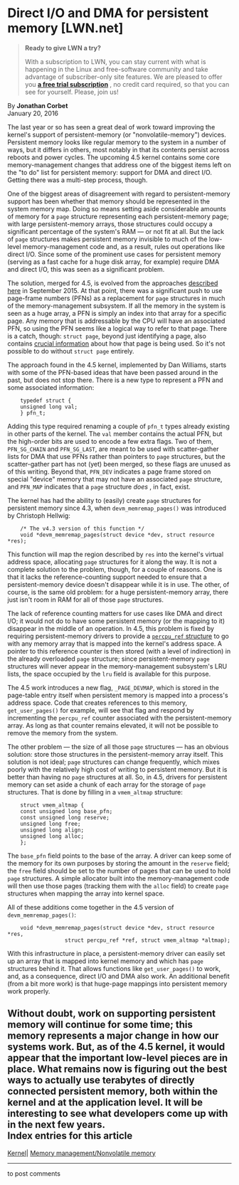 # Direct I/O and DMA for persistent memory [LWN.net]

> **Ready to give LWN a try?**
> 
> With a subscription to LWN, you can stay current with what is happening in the Linux and free-software community and take advantage of subscriber-only site features. We are pleased to offer you **[a free trial subscription](https://lwn.net/Promo/nst-trial/claim)** , no credit card required, so that you can see for yourself. Please, join us! 

By **Jonathan Corbet**  
January 20, 2016 

The last year or so has seen a great deal of work toward improving the kernel's support of persistent-memory (or "nonvolatile-memory") devices. Persistent memory looks like regular memory to the system in a number of ways, but it differs in others, most notably in that its contents persist across reboots and power cycles. The upcoming 4.5 kernel contains some core memory-management changes that address one of the biggest items left on the "to do" list for persistent memory: support for DMA and direct I/O. Getting there was a multi-step process, though. 

One of the biggest areas of disagreement with regard to persistent-memory support has been whether that memory should be represented in the system memory map. Doing so means setting aside considerable amounts of memory for a `page` structure representing each persistent-memory page; with large persistent-memory arrays, those structures could occupy a significant percentage of the system's RAM — or not fit at all. But the lack of `page` structures makes persistent memory invisible to much of the low-level memory-management code and, as a result, rules out operations like direct I/O. Since some of the prominent use cases for persistent memory (serving as a fast cache for a huge disk array, for example) require DMA and direct I/O, this was seen as a significant problem. 

The solution, merged for 4.5, is evolved from the approaches [described here](/Articles/656197/) in September 2015. At that point, there was a significant push to use page-frame numbers (PFNs) as a replacement for `page` structures in much of the memory-management subsystem. If all the memory in the system is seen as a huge array, a PFN is simply an index into that array for a specific page. Any memory that is addressable by the CPU will have an associated PFN, so using the PFN seems like a logical way to refer to that page. There is a catch, though: `struct page`, beyond just identifying a page, also contains [crucial information](/Articles/565097/) about how that page is being used. So it's not possible to do without `struct page` entirely. 

The approach found in the 4.5 kernel, implemented by Dan Williams, starts with some of the PFN-based ideas that have been passed around in the past, but does not stop there. There is a new type to represent a PFN and some associated information: 
    
    
        typedef struct {
    	unsigned long val;
        } pfn_t;
    

Adding this type required renaming a couple of `pfn_t` types already existing in other parts of the kernel. The `val` member contains the actual PFN, but the high-order bits are used to encode a few extra flags. Two of them, `PFN_SG_CHAIN` and `PFN_SG_LAST`, are meant to be used with scatter-gather lists for DMA that use PFNs rather than pointers to `page` structures, but the scatter-gather part has not (yet) been merged, so these flags are unused as of this writing. Beyond that, `PFN_DEV` indicates a page frame stored on special "device" memory that may not have an associated `page` structure, and `PFN_MAP` indicates that a `page` structure _does_ , in fact, exist. 

The kernel has had the ability to (easily) create `page` structures for persistent memory since 4.3, when `devm_memremap_pages()` was introduced by Christoph Hellwig: 
    
    
        /* The v4.3 version of this function */
        void *devm_memremap_pages(struct device *dev, struct resource *res);
    

This function will map the region described by `res` into the kernel's virtual address space, allocating `page` structures for it along the way. It is not a complete solution to the problem, though, for a couple of reasons. One is that it lacks the reference-counting support needed to ensure that a persistent-memory device doesn't disappear while it is in use. The other, of course, is the same old problem: for a huge persistent-memory array, there just isn't room in RAM for all of those `page` structures. 

The lack of reference counting matters for use cases like DMA and direct I/O; it would not do to have some persistent memory (or the mapping to it) disappear in the middle of an operation. In 4.5, this problem is fixed by requiring persistent-memory drivers to provide a [`percpu_ref` structure](/Articles/557478/) to go with any memory array that is mapped into the kernel's address space. A pointer to this reference counter is then stored (with a level of indirection) in the already overloaded `page` structure; since persistent-memory `page` structures will never appear in the memory-management subsystem's LRU lists, the space occupied by the `lru` field is available for this purpose. 

The 4.5 work introduces a new flag, `_PAGE_DEVMAP`, which is stored in the page-table entry itself when persistent memory is mapped into a process's address space. Code that creates references to this memory, `get_user_pages()` for example, will see that flag and respond by incrementing the `percpu_ref` counter associated with the persistent-memory array. As long as that counter remains elevated, it will not be possible to remove the memory from the system. 

The other problem — the size of all those `page` structures — has an obvious solution: store those structures in the persistent-memory array itself. This solution is not ideal; `page` structures can change frequently, which mixes poorly with the relatively high cost of writing to persistent memory. But it is better than having no `page` structures at all. So, in 4.5, drivers for persistent memory can set aside a chunk of each array for the storage of `page` structures. That is done by filling in a `vmem_altmap` structure: 
    
    
        struct vmem_altmap {
    	const unsigned long base_pfn;
    	const unsigned long reserve;
    	unsigned long free;
    	unsigned long align;
    	unsigned long alloc;
        };
    

The `base_pfn` field points to the base of the array. A driver can keep some of the memory for its own purposes by storing the amount in the `reserve` field; the `free` field should be set to the number of pages that can be used to hold `page` structures. A simple allocator built into the memory-management code will then use those pages (tracking them with the `alloc` field) to create `page` structures when mapping the array into kernel space. 

All of these additions come together in the 4.5 version of `devm_memremap_pages()`: 
    
    
        void *devm_memremap_pages(struct device *dev, struct resource *res,
    			      struct percpu_ref *ref, struct vmem_altmap *altmap);
    

With this infrastructure in place, a persistent-memory driver can easily set up an array that is mapped into kernel memory and which has `page` structures behind it. That allows functions like `get_user_pages()` to work, and, as a consequence, direct I/O and DMA also work. An additional benefit (from a bit more work) is that huge-page mappings into persistent memory work properly. 

Without doubt, work on supporting persistent memory will continue for some time; this memory represents a major change in how our systems work. But, as of the 4.5 kernel, it would appear that the important low-level pieces are in place. What remains now is figuring out the best ways to actually use terabytes of directly connected persistent memory, both within the kernel and at the application level. It will be interesting to see what developers come up with in the next few years.  
Index entries for this article  
---  
[Kernel](/Kernel/Index)| [Memory management/Nonvolatile memory](/Kernel/Index#Memory_management-Nonvolatile_memory)  
  


* * *

to post comments 

